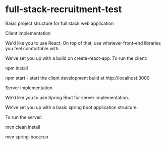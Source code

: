 # full-stack-recruitment-test
Basic project structure for full stack web application

Client implementation

We'd like you to use React. On top of that, use whatever front-end libraries you feel comfortable with.

We've set you up with a build on create-react-app. To run the client:

npm install

npm start - start the client development build at http://localhost:3000

Server implementation

We'd like you to use Spring Boot for server implementation.

We've set you up with a basic spring boot application structure. 

To run the server:

mvn clean install

mvn spring-boot:run
